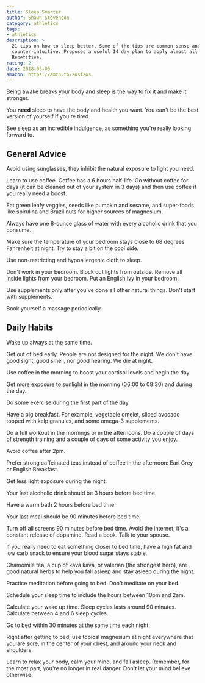 ```yaml
---
title: Sleep Smarter
author: Shawn Stevenson
category: athletics
tags:
- athletics
description: >
  21 tips on how to sleep better. Some of the tips are common sense and some are
  counter-intuitive. Proposes a useful 14 day plan to apply almost all tips.
  Repetitive.
rating: 2
date: 2018-05-05
amazon: https://amzn.to/2osf2os
---
```


Being awake breaks your body and sleep is the way to fix it and make it
stronger.

You **need** sleep to have the body and health you want. You can't be the best
version of yourself if you're tired.

See sleep as an incredible indulgence, as something you're really looking
forward to.

## General Advice

Avoid using sunglasses, they inhibit the natural exposure to light you need.

Learn to use coffee. Coffee has a 6 hours half-life. Go without coffee for days
(it can be cleaned out of your system in 3 days) and then use coffee if you
really need a boost.

Eat green leafy veggies, seeds like pumpkin and sesame, and super-foods like
spirulina and Brazil nuts for higher sources of magnesium.

Always have one 8-ounce glass of water with every alcoholic drink that you
consume.

Make sure the temperature of your bedroom stays close to 68 degrees Fahrenheit
at night. Try to stay a bit on the cool side.

Use non-restricting and hypoallergenic cloth to sleep.

Don't work in your bedroom. Block out lights from outside. Remove all inside
lights from your bedroom. Put an English Ivy in your bedroom.

Use supplements only after you've done all other natural things. Don't start
with supplements.

Book yourself a massage periodically.

## Daily Habits

Wake up always at the same time.

Get out of bed early. People are not designed for the night. We don't have good
sight, good smell, nor good hearing. We die at night.

Use coffee in the morning to boost your cortisol levels and begin the day.

Get more exposure to sunlight in the morning (06:00 to 08:30) and during the
day.

Do some exercise during the first part of the day.

Have a big breakfast. For example, vegetable omelet, sliced avocado topped with
kelp granules, and some omega-3 supplements.

Do a full workout in the mornings or in the afternoons. Do a couple of days of
strength training and a couple of days of some activity you enjoy.

Avoid coffee after 2pm.

Prefer strong caffeinated teas instead of coffee in the afternoon: Earl Grey or
English Breakfast.

Get less light exposure during the night.

Your last alcoholic drink should be 3 hours before bed time.

Have a warm bath 2 hours before bed time.

Your last meal should be 90 minutes before bed time.

Turn off all screens 90 minutes before bed time. Avoid the internet, it's a
constant release of dopamine. Read a book. Talk to your spouse.

If you really need to eat something closer to bed time, have a high fat and low
carb snack to ensure your blood sugar stays stable.

Chamomile tea, a cup of kava kava, or valerian (the strongest herb), are good
natural herbs to help you fall asleep and stay asleep during the night.

Practice meditation before going to bed. Don't meditate on your bed.

Schedule your sleep time to include the hours between 10pm and 2am.

Calculate your wake up time. Sleep cycles lasts around 90 minutes. Calculate
between 4 and 6 sleep cycles.

Go to bed within 30 minutes at the same time each night.

Right after getting to bed, use topical magnesium at night everywhere that you
are sore, in the center of your chest, and around your neck and shoulders.

Learn to relax your body, calm your mind, and fall asleep. Remember, for the
most part, you're no longer in real danger. Don't let your mind believe
otherwise.
